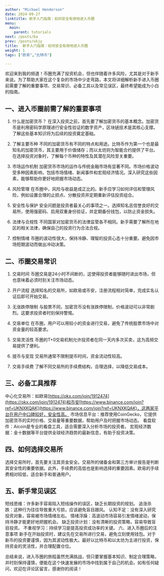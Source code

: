 ```yaml
---
author: "Michael Henderson"
date: 2024-09-27
linktitle: 新手入门指南：如何安全有效地进入币圈
menu:
  main:
    parent: tutorials
next: /posts/ba
prev: /posts/okjy
title:  新手入门指南：如何安全有效地进入币圈
weight: 1
tags: ["欧易","比特币"]

---
```

欢迎来到我的频道！币圈充满了投资机会，但也伴随着许多风险，尤其是对于新手来说。为了帮助大家在这个复杂的市场中少走弯路，本文将详细解析新手进入币圈前需要了解的重要事项、交易常识、必备工具以及常见误区，最终希望能成为小白的指南。

## 一、进入币圈前需了解的重要事项
1. 什么是加密货币？
在深入投资之前，首先要了解加密货币的基本概念。加密货币是利用密码学原理进行安全性验证的数字资产，区块链技术是其核心支撑。了解这些基本知识将为后续的投资奠定基础。

2. 了解主要币种
不同的加密货币有不同的特点和用途。比特币作为第一个也是最知名的加密货币，其主要用于价值储存；而以太坊则为智能合约提供了平台。在选择投资对象时，了解每个币种的特性及其潜在风险至关重要。

3. 市场运作机制
加密货币市场的运作与传统金融市场有显著不同。市场价格波动受多种因素影响，包括市场情绪、新闻事件和宏观经济情况。深入研究这些因素，能够帮助你更好地把握市场动态。

4. 风险管理
在币圈中，风险与收益是成正比的。新手应学习如何评估和管理风险，例如设置合理的止损点、分散投资并定期重新评估投资组合。

5. 安全性与保护
安全问题是投资者最关心的事项之一。选择知名且信誉良好的交易所，使用强密码、启用双重身份验证，并定期备份钱包，以防止资金损失。

6. 法律与合规性
不同国家对加密货币的法律监管各不相同。新手需要了解所在地区的相关法律，确保自己的投资行为合法合规。

7. 控制情绪
币圈的波动性很大，保持冷静、理智的投资心态十分重要。避免因市场短期波动而做出冲动决策。

## 二、币圈交易常识
1. 交易时间
币圈交易是24小时不间断的，这使得投资者能够随时进出市场，但也意味着必须时刻关注市场动态。

2. 开户流程
选择知名的交易所，如欧易或币安，注册流程相对简单，完成实名认证后即可开始交易。

3. 无涨跌停限制
与股票不同，加密货币没有涨跌停限制，价格波动可以非常剧烈。这要求投资者时刻保持警惕。

4. 交易单位
在币圈，用户可以用较小的资金进行交易，避免了传统股票市场中对资金量的较高要求。

5. 交易灵活性
币圈的T+0交易机制允许投资者在同一天内多次买卖，这为高频交易提供了便利。

6. 提币与变现
交易所通常不限制提币时间，资金流动性较高。

7. 交易手续费
了解不同交易所的手续费结构，合理选择，以降低交易成本。

## 三、必备工具推荐
中心化交易所：如欧易[https://okx.com/join/1912474](https://okx.com/join/1912474)和币安[https://www.binance.com/join?ref=UKNXKQAK](https://www.binance.com/join?ref=UKNXKQAK)，这两家平台在用户中口碑较好，安全性高。
市场信息平台：推荐使用CoinGecko，它提供加密货币的实时价格、交易量等重要数据，帮助用户及时把握市场动态。
看盘软件：Aicoin是专业的看盘工具，适合需要深入分析市场的投资者。
宏观经济数据：金十数据等平台提供全球经济趋势的最新信息，有助于投资决策。
## 四、如何选择交易所
选择交易所时，首先要关注其资金安全。交易所的储备金和第三方审计报告是判断其安全性的重要依据。此外，手续费的高低也是影响选择的重要因素。欧易的手续费相对较低，适合新手和普通用户。

## 五、新手常见误区
短线思维：许多新手容易陷入短线操作的误区，缺乏长期投资的规划。
追涨杀跌：这种行为往往导致重大亏损，应该避免盲目跟风。
认知不足：没有深入研究投资对象，容易被市场情绪左右。
情绪浮躁：高波动市场容易引发情绪波动，保持冷静才能更好地把握机会。
缺乏投资计划：没有清晰的投资策略，容易导致盲目投资。
不重视学习：持续学习是提高投资成功率的关键。
六、进入币圈后的注意事项
新手在开始投资时，建议先在交易所进行交易，避免立刻使用钱包。对于新币的投资要谨慎，因为其波动性极大。最好以比特币和以太坊为主进行投资，保持资金的灵活性，并合理配置仓位。

总结来说，进入币圈的旅程虽然充满挑战，但只要掌握基本知识、制定合理策略，并时刻保持谨慎，便能在这个快速发展的市场中找到属于自己的机会。如有任何疑问，欢迎在评论区留言，感谢你的阅读！